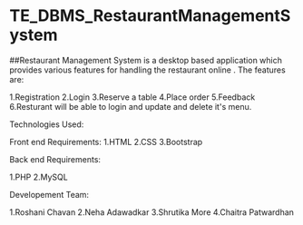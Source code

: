 # TE_DBMS_RestaurantManagementSystem

##Restaurant Management System is a desktop based application which provides various features for handling the restaurant online . The features are:

1.Registration 2.Login 3.Reserve a table 4.Place order 5.Feedback 6.Resturant will be able to login and update and delete it's menu.

Technologies Used:

Front end Requirements: 1.HTML 2.CSS 3.Bootstrap

Back end Requirements:

1.PHP 2.MySQL

Developement Team:

1.Roshani Chavan 2.Neha Adawadkar 3.Shrutika More 4.Chaitra Patwardhan
